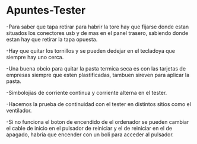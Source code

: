 # Apuntes-Tester

-Para saber que tapa retirar para habrir la tore hay que fijarse donde estan situados los conectores usb y de mas en el panel trasero, sabiendo donde estan hay que retirar  la tapa opuesta.

-Hay que quitar los tornillos y se pueden dedejar en el tecladoya que siempre hay uno cerca.

-Una buena obcio para quitar la pasta termica seca es con las tarjetas de empresas siempre que esten plastificadas, tambuen sireven para aplicar la pasta.

-Simbolojias  de corriente continua y corriente alterna en el tester.

-Hacemos la prueba de continuidad con el tester en distintos sitios como el ventilador.

-Si no funciona el boton de encendido de el ordenador se pueden cambiar el cable de inicio en el pulsador de  reiniciar y el de reiniciar en el de apagado, habria que encender con un boli para acceder al pulsador.
